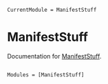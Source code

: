 ```@meta
CurrentModule = ManifestStuff
```

# ManifestStuff

Documentation for [ManifestStuff](https://github.com/bcbi/ManifestStuff.jl).

```@index
```

```@autodocs
Modules = [ManifestStuff]
```
